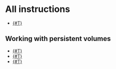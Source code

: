 # All instructions

- [{#T}](node-connect-ssh.md)

## Working with persistent volumes

- [{#T}](volumes/dynamic-create-pv.md)
- [{#T}](volumes/static-create-pv.md)
- [{#T}](volumes/manage-storage-class.md)
